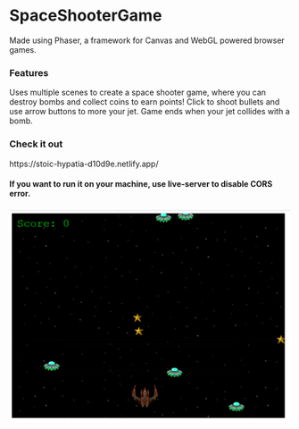 # SpaceShooterGame
Made using Phaser, a framework for Canvas and WebGL powered browser games.

<h3>Features</h3>
Uses multiple scenes to create a space shooter game, where you can destroy bombs and collect coins to earn points!
Click to shoot bullets and use arrow buttons to more your jet.
Game ends when your jet collides with a bomb.

<h3>Check it out</h3>
https://stoic-hypatia-d10d9e.netlify.app/

<h4>If you want to run it on your machine, use live-server to disable CORS error.</h4>


<img src="https://github.com/AnjaliPatle/SpaceShooterGame/blob/master/game.PNG" >
